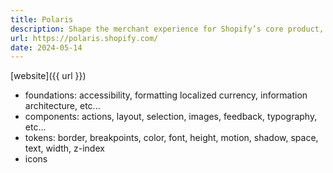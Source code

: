 ```yaml
---
title: Polaris
description: Shape the merchant experience for Shopify’s core product, the admin.
url: https://polaris.shopify.com/
date: 2024-05-14
---
```

[website]({{ url }})
- foundations: accessibility, formatting localized currency, information architecture, etc...
- components: actions, layout, selection, images, feedback, typography, etc...
- tokens: border, breakpoints, color, font, height, motion, shadow, space, text, width, z-index
- icons
